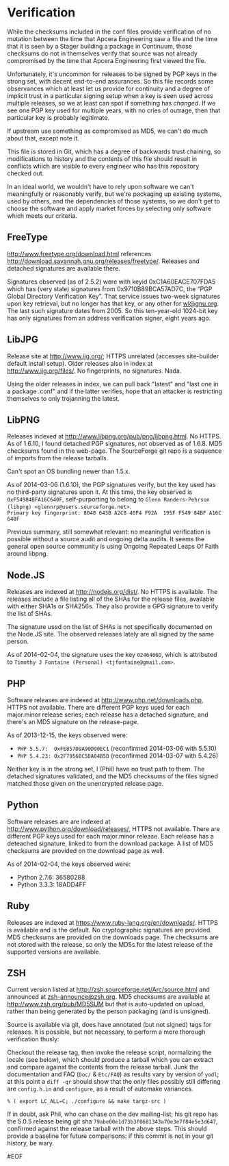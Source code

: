 Verification
============

While the checksums included in the conf files provide verification of no
mutation between the time that Apcera Engineering saw a file and the time that
it is seen by a Stager building a package in Continuum, those checksums do not
in themselves verify that source was not already compromised by the time that
Apcera Engineering first viewed the file.

Unfortunately, it's uncommon for releases to be signed by PGP keys in the
strong set, with decent end-to-end assurances.  So this file records some
observances which at least let us provide for continuity and a degree of
implicit trust in a particular signing setup when a key is seen used across
multiple releases, so we at least can spot if something has _changed_.  If we
see one PGP key used for multiple years, with no cries of outrage, then that
particular key is probably legitimate.

If upstream use something as compromised as MD5, we can't do much about that,
except note it.

This file is stored in Git, which has a degree of backwards trust chaining, so
modifications to history and the contents of this file should result in
conflicts which are visible to every engineer who has this repository checked
out.

In an ideal world, we wouldn't have to rely upon software we can't
meaningfully or reasonably verify, but we're packaging up existing systems,
used by others, and the dependencies of those systems, so we don't get to
choose the software and apply market forces by selecting only software which
meets our criteria.


FreeType
--------

<http://www.freetype.org/download.html> references
<http://download.savannah.gnu.org/releases/freetype/>.  Releases and detached
signatures are available there.

Signatures observed (as of 2.5.2) were with keyid 0xC1A60EACE707FDA5 which has
(very stale) signatures from 0x9710B89BCA57AD7C, the “PGP Global Directory
Verification Key”.  That service issues two-week signatures upon key
retrieval, but no longer has that key, or any other for <wl@gnu.org>.  The
last such signature dates from 2005.  So this ten-year-old 1024-bit key has
only signatures from an address verification signer, eight years ago.


LibJPG
------

Release site at <http://www.ijg.org/>; HTTPS unrelated (accesses site-builder
default install setup).  Older releases also in index at
<http://www.ijg.org/files/>.  No fingerprints, no signatures.  Nada.

Using the older releases in index, we can pull back "latest" and "last one in
a package .conf" and if the latter verifies, hope that an attacker is
restricting themselves to only trojanning the latest.


LibPNG
------

Releases indexed at <http://www.libpng.org/pub/png/libpng.html>.  No HTTPS.
As of 1.6.10, I found detached PGP signatures, not observed as of 1.6.8.
MD5 checksums found in the web-page.
The SourceForge git repo is a sequence of imports from the release tarballs.

Can't spot an OS bundling newer than 1.5.x.

As of 2014-03-06 (1.6.10), the PGP signatures verify, but the key used has no
third-party signatures upon it.  At this time, the key observed is
`0xF54984BFA16C640F`, self-purporting to belong to `Glenn Randers-Pehrson
(libpng) <glennrp@users.sourceforge.net>`.  
`Primary key fingerprint: 8048 643B A2C8 40F4 F92A  195F F549 84BF A16C 640F`

Previous summary, still somewhat relevant:
no meaningful verification is possible without a source audit and
ongoing delta audits.  It seems the general open source community is using
Ongoing Repeated Leaps Of Faith around libpng.


Node.JS
-------

Releases are indexed at <http://nodejs.org/dist/>. No HTTPS is available. The
releases include a file listing all of the SHAs for the release files, available
with either SHA1s or SHA256s. They also provide a GPG signature to verify the
list of SHAs.

The signature used on the list of SHAs is not specifically documented on the
Node.JS site. The observed releases lately are all signed by the same person.

As of 2014-02-04, the signature uses the key `0246406D`, which is attributed to
`Timothy J Fontaine (Personal) <tjfontaine@gmail.com>`.


PHP
---

Software releases are indexed at <http://www.php.net/downloads.php>, HTTPS not
available.  There are different PGP keys used for each major.minor release
series; each release has a detached signature, and there's an MD5 signature on
the release-page.

As of 2013-12-15, the keys observed were:

 * `PHP 5.5.7:  0xFE857D9A90D90EC1`  (reconfirmed 2014-03-06 with 5.5.10)
 * `PHP 5.4.23: 0x2F7956BC5DA04B5D`  (reconfirmed 2014-03-07 with 5.4.26)

Neither key is in the strong set, I (Phil) have no trust path to them.  The
detached signatures validated, and the MD5 checksums of the files signed
matched those given on the unencrypted release page.


Python
------

Software releases are are indexed at <http://www.python.org/download/releases/>,
HTTPS not available. There are different PGP keys used for each major.minor
release. Each release has a deteached signature, linked to from the download
package. A list of MD5 checksums are provided on the download page as well.

As of 2014-02-04, the keys observed were:

* Python 2.7.6: 36580288
* Python 3.3.3: 18ADD4FF


Ruby
----

Releases are indexed at <https://www.ruby-lang.org/en/downloads/>. HTTPS is
available and is the default. No cryptographic signatures are provided. MD5
checksums are provided on the downloads page. The checksums are not stored with
the release, so only the MD5s for the latest release of the supported versions
are available.


ZSH
---

Current version listed at <http://zsh.sourceforge.net/Arc/source.html> and
announced at <zsh-announce@zsh.org>.  MD5 checksums are available at
<http://www.zsh.org/pub/MD5SUM> but that is auto-updated on upload, rather
than being generated by the person packaging (and is unsigned).

Source is available via git, does have annotated (but not signed)
tags for releases.  It is possible, but not necessary, to perform a more
thorough verification thusly:

Checkout the release tag, then invoke the release script, normalizing the
locale (see below), which should produce a tarball which you can extract and
compare against the contents from the release tarball. Junk the documentation
and FAQ (`Doc/` & `Etc/FAQ`) as results vary by version of `yodl`; at this
point a `diff -qr` should show that the only files possibly still differing
are `config.h.in` and `configure`, as a result of automake variances.

```console
% ( export LC_ALL=C; ./configure && make targz-src )
```

If in doubt, ask Phil, who can chase on the dev mailing-list; his git repo has
the 5.0.5 release being git sha `79abe00e1d73b3f0681343a70e3e7f84e5e3d647`,
confirmed against the release tarball with the above steps.  This should
provide a baseline for future comparisons: if this commit is not in your
git history, be wary.


#EOF
